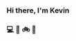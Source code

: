 ### Hi there, I'm Kevin 
###  :computer: :basketball:  :bike: :car:




<!--
**KevinKM3/KevinKM3** is a ✨ _special_ ✨ repository because its `README.md` (this file) appears on your GitHub profile.


![Kevin's github stats](https://github-readme-stats.vercel.app/api?username=KevinKM3&show_icons=true&hide=["issues"])
Here are some ideas to get you started:

### Hi there, I'm Kevin 
- 🔭 I’m currently working with Node.js, Express.js, React, Ruby, Rails, Graphql, MongoDB, Vue.js 💻.
- 🌱 I’m currently learning Vue.js 🚀.
- [Portfolio](https://kevmatthews.com)
- 📫 How to reach me: [![Linkedin Badge](https://img.shields.io/badge/-LinkedIn-blue?style=flat-square&logo=Linkedin&logoColor=white&link=https://https://www.linkedin.com/in/kevin-matthews-/)](https://www.linkedin.com/in/kevin-matthews-/) , [![Gmail Badge](https://img.shields.io/badge/-Gmail-c14438?style=flat-square&logo=Gmail&logoColor=white&link=mailto:kevmatthews3@gmail.com.com)](mailto:kevmatthews3@gmail.com)


[![React Badge](https://img.shields.io/badge/-React-61DBFB?style=for-the-badge&labelColor=black&logo=react&logoColor=61DBFB)](#) [![Javascript Badge](https://img.shields.io/badge/-Javascript-F0DB4F?style=for-the-badge&labelColor=black&logo=javascript&logoColor=F0DB4F)](#) [![Nodejs Badge](https://img.shields.io/badge/-Nodejs-3C873A?style=for-the-badge&labelColor=black&logo=node.js&logoColor=3C873A)](#) [![GraphQL Badge](https://img.shields.io/badge/-GraphQl-e535ab?style=for-the-badge&labelColor=black&logo=node.js&logoColor=e535ab)](#)
![Vue.js](https://img.shields.io/badge/vuejs-%2335495e.svg?style=for-the-badge&logo=vuedotjs&logoColor=%234FC08D)





**KevinKM3/KevinKM3** is a ✨ _special_ ✨ repository because its `README.md` (this file) appears on your GitHub profile.


![Kevin's github stats](https://github-readme-stats.vercel.app/api?username=KevinKM3&show_icons=true&hide=["issues"])
Here are some ideas to get you started:

- 🔭 I’m currently working on ...
- 🌱 I’m currently learning ...
- 👯 I’m looking to collaborate on ...
- 🤔 I’m looking for help with ...
- 💬 Ask me about ...
- 📫 How to reach me: ...
- 😄 Pronouns: ...
- ⚡ Fun fact: ...
https://www.linkedin.com/in/kevin-matthews-/
-

- 🔭 I’m currently working on ...
- 🌱 I’m currently learning ...
- 👯 I’m looking to collaborate on ...
- 🤔 I’m looking for help with ...
- 💬 Ask me about ...
- 📫 How to reach me: ...
- 😄 Pronouns: ...
- ⚡ Fun fact: ...
https://www.linkedin.com/in/kevin-matthews-/
<!--
